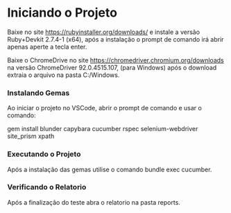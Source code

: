 # Iniciando o Projeto 
 
Baixe no site https://rubyinstaller.org/downloads/ e instale a versão Ruby+Devkit 2.7.4-1 (x64), após a instalação o prompt de comando irá abrir apenas aperte a tecla enter.
 
Baixe o ChromeDrive no site https://chromedriver.chromium.org/downloads na versão ChromeDriver 92.0.4515.107, (para Windows) após o download extraia o arquivo na pasta C:/Windows.
 
### Instalando Gemas

Ao iniciar o projeto no VSCode, abrir o prompt de comando e usar o comando:
 
gem install blunder capybara cucumber rspec selenium-webdriver site_prism xpath
 
### Executando o Projeto

Após a instalação das gemas utilise o comando bundle exec cucumber.

### Verificando o Relatorio

Após a finalização do teste abra o relatorio na pasta reports.